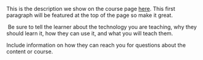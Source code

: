 This is the description we show on the course page [here](https://lab.github.com/Vanethos/adding-a-library-to-a-flutter-app). This first paragraph will be featured at the top of the page so make it great.
​

​
Be sure to tell the learner about the technology you are teaching, why they should learn it, how they can use it, and what you will teach them.
​


Include information on how they can reach you for questions about the content or course. 